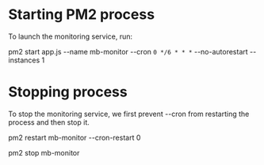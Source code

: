 # Starting PM2 process

To launch the monitoring service, run:

pm2 start app.js --name mb-monitor --cron `0 */6 * * *` --no-autorestart --instances 1

# Stopping process

To stop the monitoring service, we first prevent --cron from restarting the process and then stop it.

pm2 restart mb-monitor --cron-restart 0

pm2 stop mb-monitor
